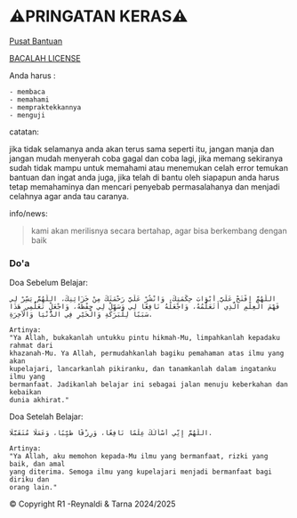 # ⚠️PRINGATAN KERAS⚠️
[Pusat Bantuan](https://github.com/TarnaWijaya/Belajar-Module/issues/1)

[BACALAH LICENSE](LICENSE.md)

Anda harus :

    - membaca
    - memahami
    - mempraktekkannya
    - menguji

catatan:

jika tidak selamanya anda akan terus sama seperti itu, jangan manja dan jangan
mudah menyerah coba gagal dan coba lagi, jika memang sekiranya sudah tidak mampu
untuk memahami atau menemukan celah error temukan bantuan dan ingat anda juga,
jika telah di bantu oleh siapapun anda harus tetap memahaminya dan mencari
penyebab permasalahanya dan menjadi celahnya agar anda tau caranya.

info/news:
> kami akan merilisnya secara bertahap, agar bisa berkembang dengan baik

### Do'a
Doa Sebelum Belajar:
```
اللّهُمَّ افْتَحْ عَلَيَّ أَبْوَابَ حِكْمَتِكَ، وَانْشُرْ عَلَيَّ رَحْمَتَكَ مِنْ خَزَائِنِكَ، اللّهُمَّ يَسِّرْ لِي فَهْمَ الْعِلْمِ الَّذِي أَتَعَلَّمُهُ، وَاجْعَلْهُ نَافِعًا لِي وَسَهِّلْ لِي حِفْظَهُ، وَاجْعَلْ تَعَلُّمِي هَذَا سَبَبًا لِلْبَرَكَةِ وَالْخَيْرِ فِي الدُّنْيَا وَالْآخِرَةِ.

Artinya:
"Ya Allah, bukakanlah untukku pintu hikmah-Mu, limpahkanlah kepadaku rahmat dari
khazanah-Mu. Ya Allah, permudahkanlah bagiku pemahaman atas ilmu yang akan
kupelajari, lancarkanlah pikiranku, dan tanamkanlah dalam ingatanku ilmu yang
bermanfaat. Jadikanlah belajar ini sebagai jalan menuju keberkahan dan kebaikan
dunia akhirat."
```
Doa Setelah Belajar:
```
اللّهُمَّ إِنِّي أَسْأَلُكَ عِلْمًا نَافِعًا، وَرِزْقًا طَيِّبًا، وَعَمَلًا مُتَقَبَّلًا.

Artinya:
"Ya Allah, aku memohon kepada-Mu ilmu yang bermanfaat, rizki yang baik, dan amal
yang diterima. Semoga ilmu yang kupelajari menjadi bermanfaat bagi diriku dan
orang lain."
```

© Copyright R1 -Reynaldi & Tarna 2024/2025
